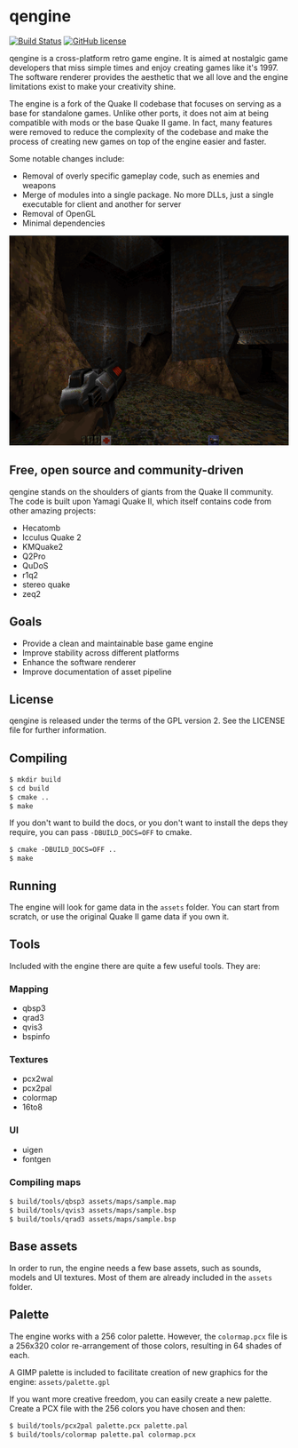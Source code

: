 # qengine
[![Build Status](https://travis-ci.com/klaussilveira/qengine.svg?branch=master)](https://travis-ci.com/klaussilveira/qengine)
[![GitHub license](https://img.shields.io/github/license/klaussilveira/qengine.svg)](https://github.com/klaussilveira/qengine/blob/master/LICENSE)

qengine is a cross-platform retro game engine. It is aimed at nostalgic game
developers that miss simple times and enjoy creating games like it's 1997. The
software renderer provides the aesthetic that we all love and the engine
limitations exist to make your creativity shine.

The engine is a fork of the Quake II codebase that focuses on serving as a base
for standalone games. Unlike other ports, it does not aim at being compatible
with mods or the base Quake II game. In fact, many features were removed to
reduce the complexity of the codebase and make the process of creating new
games on top of the engine easier and faster.

Some notable changes include:

- Removal of overly specific gameplay code, such as enemies and weapons
- Merge of modules into a single package. No more DLLs, just a single
executable for client and another for server
- Removal of OpenGL
- Minimal dependencies

![qengine screenshot](docs/screenshot.png)

## Free, open source and community-driven
qengine stands on the shoulders of giants from the Quake II community. The code
is built upon Yamagi Quake II, which itself contains code from other amazing
projects:

- Hecatomb
- Icculus Quake 2
- KMQuake2
- Q2Pro
- QuDoS
- r1q2
- stereo quake
- zeq2

## Goals
- Provide a clean and maintainable base game engine
- Improve stability across different platforms
- Enhance the software renderer
- Improve documentation of asset pipeline

## License
qengine is released under the terms of the GPL version 2. See the LICENSE
file for further information.

## Compiling

    $ mkdir build
    $ cd build
    $ cmake ..
    $ make

If you don't want to build the docs, or you don't want to install the deps
they require, you can pass `-DBUILD_DOCS=OFF` to cmake.

    $ cmake -DBUILD_DOCS=OFF ..
    $ make

## Running
The engine will look for game data in the `assets` folder. You can start from
scratch, or use the original Quake II game data if you own it.

## Tools
Included with the engine there are quite a few useful tools. They are:

### Mapping
- qbsp3
- qrad3
- qvis3
- bspinfo

### Textures
- pcx2wal
- pcx2pal
- colormap
- 16to8

### UI
- uigen
- fontgen

### Compiling maps
    $ build/tools/qbsp3 assets/maps/sample.map
    $ build/tools/qvis3 assets/maps/sample.bsp
    $ build/tools/qrad3 assets/maps/sample.bsp

## Base assets
In order to run, the engine needs a few base assets, such as sounds, models
and UI textures. Most of them are already included in the `assets` folder.

## Palette
The engine works with a 256 color palette. However, the `colormap.pcx` file is a 256x320 color re-arrangement of those colors, resulting in 64 shades of each.

A GIMP palette is included to facilitate creation of new graphics for the engine: `assets/palette.gpl`

If you want more creative freedom, you can easily create a new palette. Create
a PCX file with the 256 colors you have chosen and then:

    $ build/tools/pcx2pal palette.pcx palette.pal
    $ build/tools/colormap palette.pal colormap.pcx
